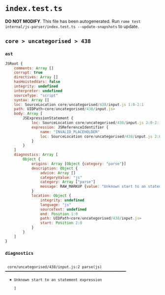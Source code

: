 # `index.test.ts`

**DO NOT MODIFY**. This file has been autogenerated. Run `rome test internal/js-parser/index.test.ts --update-snapshots` to update.

## `core > uncategorised > 438`

### `ast`

```javascript
JSRoot {
	comments: Array []
	corrupt: true
	directives: Array []
	hasHoistedVars: false
	integrity: undefined
	interpreter: undefined
	sourceType: "script"
	syntax: Array []
	loc: SourceLocation core/uncategorised/438/input.js 1:0-2:1
	path: UIDPath<core/uncategorised/438/input.js>
	body: Array [
		JSExpressionStatement {
			loc: SourceLocation core/uncategorised/438/input.js 2:0-2:1
			expression: JSReferenceIdentifier {
				name: "INVALID_PLACEHOLDER"
				loc: SourceLocation core/uncategorised/438/input.js 2:0-2:1
			}
		}
	]
	diagnostics: Array [
		Object {
			origins: Array [Object {category: "parse"}]
			description: Object {
				advice: Array []
				categoryValue: "js"
				category: Array ["parse"]
				message: RAW_MARKUP {value: "Unknown start to an statement expression"}
			}
			location: Object {
				integrity: undefined
				language: "js"
				sourceText: undefined
				end: Position 1:0
				path: UIDPath<core/uncategorised/438/input.js>
				start: Position 2:0
			}
		}
	]
}
```

### `diagnostics`

```

 core/uncategorised/438/input.js:2 parse(js) ━━━━━━━━━━━━━━━━━━━━━━━━━━━━━━━━━━━━━━━━━━━━━━━━━━━━━━━

  ✖ Unknown start to an statement expression

    ]


```

